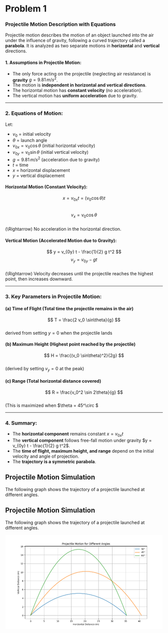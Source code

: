 # Problem 1

### **Projectile Motion Description with Equations**  

Projectile motion describes the motion of an object launched into the air under the influence of gravity, following a curved trajectory called a **parabola**. It is analyzed as two separate motions in **horizontal** and **vertical** directions.

#### **1. Assumptions in Projectile Motion:**

- The only force acting on the projectile (neglecting air resistance) is **gravity** $g = 9.81 \, m/s^2$.
- The motion is **independent in horizontal and vertical directions**.
- The horizontal motion has **constant velocity** (no acceleration).
- The vertical motion has **uniform acceleration** due to gravity.

---

### **2. Equations of Motion:**

Let:

- $v_0$ = initial velocity  
- $\theta$ = launch angle  
- $v_{0x} = v_0 \cos\theta$ (initial horizontal velocity)  
- $v_{0y} = v_0 \sin\theta$ (initial vertical velocity)  
- $g = 9.81 \, m/s^2$ (acceleration due to gravity)  
- $t$ = time  
- $x$ = horizontal displacement  
- $y$ = vertical displacement

#### **Horizontal Motion (Constant Velocity):**  
$$
x = v_{0x} t = (v_0 \cos\theta) t
$$  
$$
v_x = v_0 \cos\theta
$$  
\(\Rightarrow\) No acceleration in the horizontal direction.

#### **Vertical Motion (Accelerated Motion due to Gravity):**  
$$
y = v_{0y} t - \frac{1}{2} g t^2
$$
$$
v_y = v_{0y} - g t
$$  
\(\Rightarrow\) Velocity decreases until the projectile reaches the highest point, then increases downward.

---

### **3. Key Parameters in Projectile Motion:**

#### **(a) Time of Flight** (Total time the projectile remains in the air)  
$$
T = \frac{2 v_0 \sin\theta}{g}
$$  
derived from setting $y = 0$ when the projectile lands

#### **(b) Maximum Height** (Highest point reached by the projectile)  
$$
H = \frac{(v_0 \sin\theta)^2}{2g}
$$  
(derived by setting $v_y = 0$ at the peak)

#### **(c) Range** (Total horizontal distance covered)  
$$
R = \frac{v_0^2 \sin 2\theta}{g}
$$  
(This is maximized when $\theta = 45^\circ $

---

### **4. Summary:**
- The **horizontal component** remains constant $x = v_{0x} t$
- The **vertical component** follows free-fall motion under gravity $y = v_{0y} t - \frac{1}{2} g t^2$.
- The **time of flight, maximum height, and range** depend on the initial velocity and angle of projection.
- The **trajectory is a symmetric parabola**.

## Projectile Motion Simulation

The following graph shows the trajectory of a projectile launched at different angles.

## Projectile Motion Simulation

The following graph shows the trajectory of a projectile launched at different angles.

![Projectile Motion](image.png)





